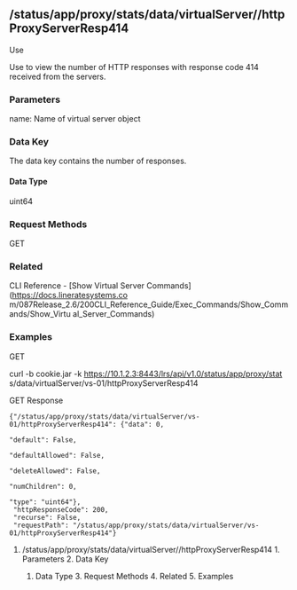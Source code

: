 ## /status/app/proxy/stats/data/virtualServer/<name>/httpProxyServerResp414

Use

Use to view the number of HTTP responses with response code 414 received from
the servers.

### Parameters

name: Name of virtual server object

### Data Key

The data key contains the number of responses.

#### Data Type

uint64

### Request Methods

GET

### Related

CLI Reference - [Show Virtual Server Commands](https://docs.lineratesystems.co
m/087Release_2.6/200CLI_Reference_Guide/Exec_Commands/Show_Commands/Show_Virtu
al_Server_Commands)

### Examples

GET

curl -b cookie.jar -k https://10.1.2.3:8443/lrs/api/v1.0/status/app/proxy/stat
s/data/virtualServer/vs-01/httpProxyServerResp414

GET Response

    
    
    {"/status/app/proxy/stats/data/virtualServer/vs-01/httpProxyServerResp414": {"data": 0,
                                                                               "default": False,
                                                                               "defaultAllowed": False,
                                                                               "deleteAllowed": False,
                                                                               "numChildren": 0,
                                                                               "type": "uint64"},
     "httpResponseCode": 200,
     "recurse": False,
     "requestPath": "/status/app/proxy/stats/data/virtualServer/vs-01/httpProxyServerResp414"}
    

  1. /status/app/proxy/stats/data/virtualServer/<name>/httpProxyServerResp414
    1. Parameters
    2. Data Key
      1. Data Type
    3. Request Methods
    4. Related
    5. Examples

